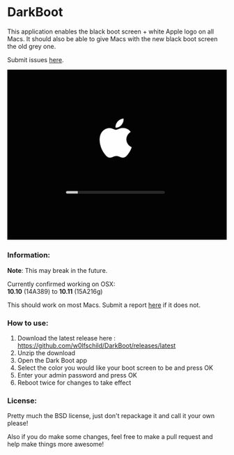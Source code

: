 # DarkBoot
This application enables the black boot screen + white Apple logo on all Macs. It should also be able to give Macs with the new black boot screen the old grey one.

Submit issues [here](https://github.com/w0lfschild/DarkBoot/issues/new). 

![Preview](example.png)

### Information:
**Note**: This may break in the future. 

Currently confirmed working on OSX:    
**10.10** (14A389) to **10.11** (15A216g)   

This should work on most Macs. Submit a report [here](https://github.com/w0lfschild/DarkBoot/issues/new) if it does not.

### How to use:
1. Download the latest release here : https://github.com/w0lfschild/DarkBoot/releases/latest
2. Unzip the download
3. Open the Dark Boot app
4. Select the color you would like your boot screen to be and press OK
5. Enter your admin password and press OK
6. Reboot twice for changes to take effect
	
### License:
Pretty much the BSD license, just don't repackage it and call it your own please!

Also if you do make some changes, feel free to make a pull request and help make things more awesome!
